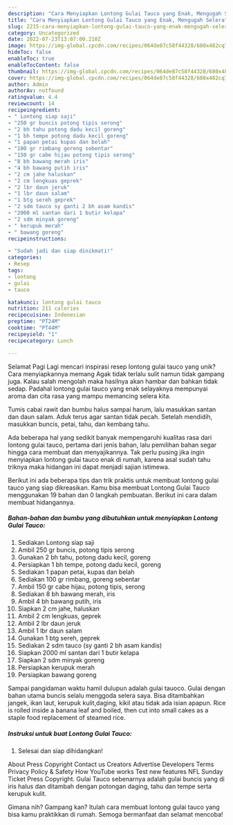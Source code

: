 ```yaml
---
description: "Cara Menyiapkan Lontong Gulai Tauco yang Enak, Mengugah Selera"
title: "Cara Menyiapkan Lontong Gulai Tauco yang Enak, Mengugah Selera"
slug: 2215-cara-menyiapkan-lontong-gulai-tauco-yang-enak-mengugah-selera
category: Uncategorized
date: 2022-07-23T13:07:00.210Z
image: https://img-global.cpcdn.com/recipes/064de87c58f44328/680x482cq70/lontong-gulai-tauco-foto-resep-utama.jpg
hideToc: false
enableToc: true
enableTocContent: false
thumbnail: https://img-global.cpcdn.com/recipes/064de87c58f44328/680x482cq70/lontong-gulai-tauco-foto-resep-utama.jpg
cover: https://img-global.cpcdn.com/recipes/064de87c58f44328/680x482cq70/lontong-gulai-tauco-foto-resep-utama.jpg
author: Admin
authorAv: notfound
ratingvalue: 4.4
reviewcount: 14
recipeingredient:
- " Lontong siap saji"
- "250 gr buncis potong tipis serong"
- "2 bh tahu potong dadu kecil goreng"
- "1 bh tempe potong dadu kecil goreng"
- "1 papan petai kupas dan belah"
- "100 gr rimbang goreng sebentar"
- "150 gr cabe hijau potong tipis serong"
- "8 bh bawang merah iris"
- "4 bh bawang putih iris"
- "2 cm jahe haluskan"
- "2 cm lengkuas geprek"
- "2 lbr daun jeruk"
- "1 lbr daun salam"
- "1 btg sereh geprek"
- "2 sdm tauco sy ganti 2 bh asam kandis"
- "2000 ml santan dari 1 butir kelapa"
- "2 sdm minyak goreng"
- " kerupuk merah"
- " bawang goreng"
recipeinstructions:

- "Sudah jadi dan siap dinikmati!"
categories:
- Resep
tags:
- lontong
- gulai
- tauco

katakunci: lontong gulai tauco 
nutrition: 211 calories
recipecuisine: Indonesian
preptime: "PT24M"
cooktime: "PT44M"
recipeyield: "1"
recipecategory: Lunch

---
```



Selamat Pagi Lagi mencari inspirasi resep lontong gulai tauco yang unik? Cara menyiapkannya memang Agak tidak terlalu sulit namun tidak gampang juga. Kalau salah mengolah maka hasilnya akan hambar dan bahkan tidak sedap. Padahal lontong gulai tauco yang enak selayaknya mempunyai aroma dan cita rasa yang mampu memancing selera kita.


Tumis cabai rawit dan bumbu halus sampai harum, lalu masukkan santan dan daun salam. Aduk terus agar santan tidak pecah. Setelah mendidih, masukkan buncis, petai, tahu, dan kembang tahu.

Ada beberapa hal yang sedikit banyak mempengaruhi kualitas rasa dari lontong gulai tauco, pertama dari jenis bahan, lalu pemilihan bahan segar hingga cara membuat dan menyajikannya. Tak perlu pusing jika ingin menyiapkan lontong gulai tauco enak di rumah, karena asal sudah tahu triknya maka hidangan ini dapat menjadi sajian istimewa.


Berikut ini ada beberapa tips dan trik praktis untuk membuat lontong gulai tauco yang siap dikreasikan. Kamu bisa membuat Lontong Gulai Tauco menggunakan 19 bahan dan 0 langkah pembuatan. Berikut ini cara dalam membuat hidangannya.

<!--inarticleads1-->

##### Bahan-bahan dan bumbu yang dibutuhkan untuk menyiapkan Lontong Gulai Tauco:

1. Sediakan  Lontong siap saji
1. Ambil 250 gr buncis, potong tipis serong
1. Gunakan 2 bh tahu, potong dadu kecil, goreng
1. Persiapkan 1 bh tempe, potong dadu kecil, goreng
1. Sediakan 1 papan petai, kupas dan belah
1. Sediakan 100 gr rimbang, goreng sebentar
1. Ambil 150 gr cabe hijau, potong tipis, serong
1. Sediakan 8 bh bawang merah, iris
1. Ambil 4 bh bawang putih, iris
1. Siapkan 2 cm jahe, haluskan
1. Ambil 2 cm lengkuas, geprek
1. Ambil 2 lbr daun jeruk
1. Ambil 1 lbr daun salam
1. Gunakan 1 btg sereh, geprek
1. Sediakan 2 sdm tauco (sy ganti 2 bh asam kandis)
1. Siapkan 2000 ml santan dari 1 butir kelapa
1. Siapkan 2 sdm minyak goreng
1. Persiapkan  kerupuk merah
1. Persiapkan  bawang goreng


Sampai pangidaman waktu hamil dulupun adalah gulai tauoco. Gulai dengan bahan utama buncis selalu menggoda selera saya. Bisa ditambahkan jangek, ikan laut, kerupuk kulit,daging, kikil atau tidak ada isian apapun. Rice is rolled inside a banana leaf and boiled, then cut into small cakes as a staple food replacement of steamed rice. 

<!--inarticleads2-->

##### Instruksi untuk buat Lontong Gulai Tauco:


1. Selesai dan siap dihidangkan!

About Press Copyright Contact us Creators Advertise Developers Terms Privacy Policy &amp; Safety How YouTube works Test new features NFL Sunday Ticket Press Copyright. Gulai Tauco sebenarnya adalah gulai buncis yang di iris halus dan ditambah dengan potongan daging, tahu dan tempe serta kerupuk kulit. 

Gimana nih? Gampang kan? Itulah cara membuat lontong gulai tauco yang bisa kamu praktikkan di rumah. Semoga bermanfaat dan selamat mencoba!
